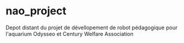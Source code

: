 # nao_project
Depot distant du projet de dévellopement de robot pédagogique pour l'aquarium Odysseo et Century Welfare Association
